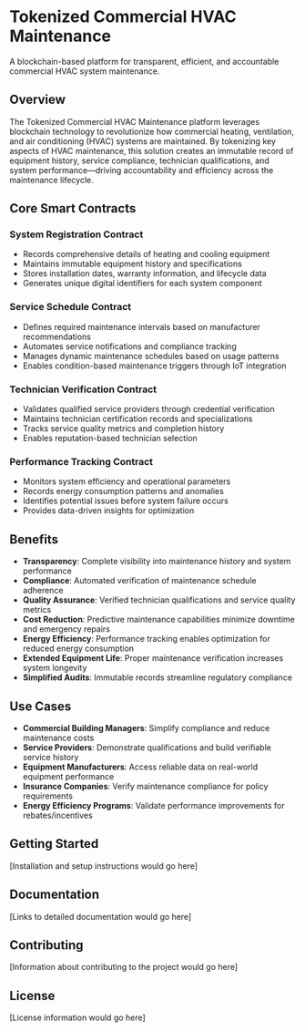 # Tokenized Commercial HVAC Maintenance

A blockchain-based platform for transparent, efficient, and accountable commercial HVAC system maintenance.

## Overview

The Tokenized Commercial HVAC Maintenance platform leverages blockchain technology to revolutionize how commercial heating, ventilation, and air conditioning (HVAC) systems are maintained. By tokenizing key aspects of HVAC maintenance, this solution creates an immutable record of equipment history, service compliance, technician qualifications, and system performance—driving accountability and efficiency across the maintenance lifecycle.

## Core Smart Contracts

### System Registration Contract
- Records comprehensive details of heating and cooling equipment
- Maintains immutable equipment history and specifications
- Stores installation dates, warranty information, and lifecycle data
- Generates unique digital identifiers for each system component

### Service Schedule Contract
- Defines required maintenance intervals based on manufacturer recommendations
- Automates service notifications and compliance tracking
- Manages dynamic maintenance schedules based on usage patterns
- Enables condition-based maintenance triggers through IoT integration

### Technician Verification Contract
- Validates qualified service providers through credential verification
- Maintains technician certification records and specializations
- Tracks service quality metrics and completion history
- Enables reputation-based technician selection

### Performance Tracking Contract
- Monitors system efficiency and operational parameters
- Records energy consumption patterns and anomalies
- Identifies potential issues before system failure occurs
- Provides data-driven insights for optimization

## Benefits

- **Transparency**: Complete visibility into maintenance history and system performance
- **Compliance**: Automated verification of maintenance schedule adherence
- **Quality Assurance**: Verified technician qualifications and service quality metrics
- **Cost Reduction**: Predictive maintenance capabilities minimize downtime and emergency repairs
- **Energy Efficiency**: Performance tracking enables optimization for reduced energy consumption
- **Extended Equipment Life**: Proper maintenance verification increases system longevity
- **Simplified Audits**: Immutable records streamline regulatory compliance

## Use Cases

- **Commercial Building Managers**: Simplify compliance and reduce maintenance costs
- **Service Providers**: Demonstrate qualifications and build verifiable service history
- **Equipment Manufacturers**: Access reliable data on real-world equipment performance
- **Insurance Companies**: Verify maintenance compliance for policy requirements
- **Energy Efficiency Programs**: Validate performance improvements for rebates/incentives

## Getting Started

[Installation and setup instructions would go here]

## Documentation

[Links to detailed documentation would go here]

## Contributing

[Information about contributing to the project would go here]

## License

[License information would go here]
